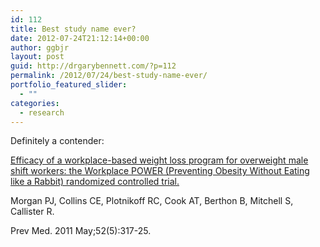 ```yaml
---
id: 112
title: Best study name ever?
date: 2012-07-24T21:12:14+00:00
author: ggbjr
layout: post
guid: http://drgarybennett.com/?p=112
permalink: /2012/07/24/best-study-name-ever/
portfolio_featured_slider:
  - ""
categories:
  - research
---
```

Definitely a contender:

<a href="http://www.ncbi.nlm.nih.gov.proxy.lib.duke.edu/pubmed?term=21300083" target="_blank">Efficacy of a workplace-based weight loss program for overweight male shift workers: the Workplace POWER (Preventing Obesity Without Eating like a Rabbit) randomized controlled trial.</a>
  
Morgan PJ, Collins CE, Plotnikoff RC, Cook AT, Berthon B, Mitchell S, Callister R.
  
Prev Med. 2011 May;52(5):317-25.